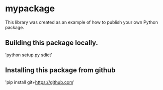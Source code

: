 # mypackage
This library was created as an example of how to publish your own Python package.

## Building this package locally.
'python setup.py sdict'

## Installing this package from github
'pip install git+https://github.com'
